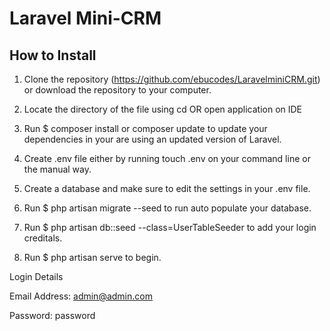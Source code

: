 # Laravel Mini-CRM

## How to Install

1. Clone the repository (<https://github.com/ebucodes/LaravelminiCRM.git>) or download the repository to your computer.

2. Locate the directory of the file using cd OR open application on IDE

3. Run $ composer install or composer update to update your dependencies in your are using an updated version of Laravel.

4. Create .env file either by running touch .env on your command line or the manual way.

5. Create a database and make sure to edit the settings in your .env file.

6. Run $ php artisan migrate --seed to run auto populate your database.

7. Run $ php artisan db::seed --class=UserTableSeeder to add your login creditals.

8. Run $ php artisan serve to begin.

Login Details

Email Address: admin@admin.com

Password: password
